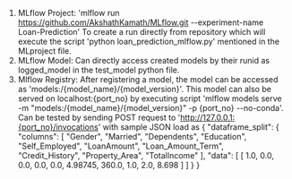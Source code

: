 1. MLflow Project: 'mlflow run https://github.com/AkshathKamath/MLflow.git --experiment-name Loan-Prediction' To create a run directly from repository which will execute the script 'python loan_prediction_mlflow.py' mentioned in the MLproject file.
2. MLflow Model: Can directly access created models by their runid as logged_model in the test_model python file.
3. Mlflow Registry: After registering a model, the model can be accessed as 'models:/{model_name}/{model_version}'. This model can also be served on localhost:{port_no} by executing script 'mlflow models serve -m "models:/{model_name}/{model_version}" -p {port_no} --no-conda'. Can be tested by sending POST request to 'http://127.0.0.1:{port_no}/invocations' with sample JSON load as
   {
   "dataframe_split": {
   "columns": [
   "Gender",
   "Married",
   "Dependents",
   "Education",
   "Self_Employed",
   "LoanAmount",
   "Loan_Amount_Term",
   "Credit_History",
   "Property_Area",
   "TotalIncome"
   ],
   "data": [
   [
   1.0,
   0.0,
   0.0,
   0.0,
   0.0,
   4.98745,
   360.0,
   1.0,
   2.0,
   8.698
   ]
   ]
   }
   }
